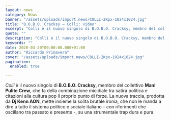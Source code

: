 ```yaml
---
layout: news
category: News
banner: "/assets/uploads/import.news/COLLI-2Kpx-1024x1024.jpg"
title: "B.O.B.O. Cracksy – Colli: video"
excerpt: "Colli è il nuovo singolo di B.O.B.O. Cracksy, membro del collettivo Mani Pulite Crew, che fa della combinazione micidiale tra satira politica e citazioni alla cultura pop il proprio punto di forze. La nuova traccia, prodotta da Dj Kenn AON, mette insieme la solita brutale ironia, che non le manda a dire a tutto il [&hellip"
quote: ""
description: "Colli è il nuovo singolo di B.O.B.O. Cracksy, membro del collettivo Mani Pulite Crew, che fa della combinazione micidiale tra satira politica e citazioni alla cultura pop il proprio punto di forze. La nuova traccia, prodotta da Dj Kenn AON, mette insieme la solita brutale ironia, che non le manda a dire a tutto il [&hellip"
keywords: ""
date: 2020-03-20T00:00:00.000+01:00
author: "Riccardo Primavera"
cover: "/assets/uploads/import.news/COLLI-2Kpx-1024x1024.jpg"
pagination:
  enabled: true

---
```


_Colli_ è il nuovo singolo di **B.O.B.O. Cracksy**, membro del collettivo **Mani Pulite Crew**, che fa della combinazione micidiale tra satira politica e citazioni alla cultura pop il proprio punto di forze. La nuova traccia, prodotta da **Dj Kenn AON**, mette insieme la solita brutale ironia, che non le manda a dire a tutto il sistema politico e sociale italiano – con riferimenti che oscillano tra passato e presente -, su una strumentale trap dura e pura.